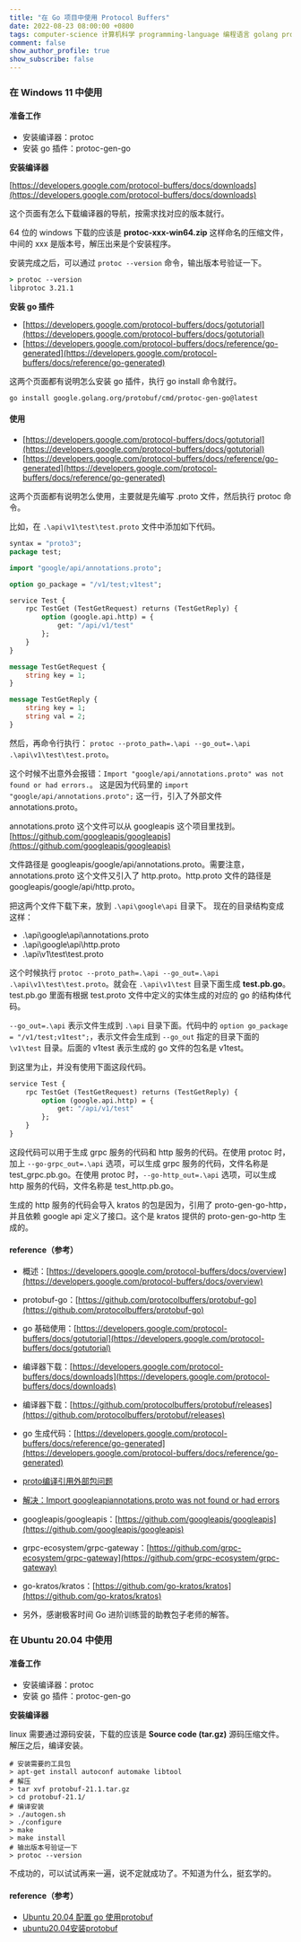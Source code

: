 ```yaml
---
title: "在 Go 项目中使用 Protocol Buffers"
date: 2022-08-23 08:00:00 +0800
tags: computer-science 计算机科学 programming-language 编程语言 golang protocol-buffers
comment: false
show_author_profile: true
show_subscribe: false
---
```


### 在 Windows 11 中使用

#### 准备工作

- 安装编译器：protoc
- 安装 go 插件：protoc-gen-go

**安装编译器**

[https://developers.google.com/protocol-buffers/docs/downloads](https://developers.google.com/protocol-buffers/docs/downloads)

这个页面有怎么下载编译器的导航，按需求找对应的版本就行。

64 位的 windows 下载的应该是 **protoc-xxx-win64.zip** 这样命名的压缩文件，中间的 xxx 是版本号，解压出来是个安装程序。

安装完成之后，可以通过 `protoc --version` 命令，输出版本号验证一下。

```cmd
> protoc --version
libprotoc 3.21.1
```

**安装 go 插件**

- [https://developers.google.com/protocol-buffers/docs/gotutorial](https://developers.google.com/protocol-buffers/docs/gotutorial)
- [https://developers.google.com/protocol-buffers/docs/reference/go-generated](https://developers.google.com/protocol-buffers/docs/reference/go-generated)

这两个页面都有说明怎么安装 go 插件，执行 go install 命令就行。

`go install google.golang.org/protobuf/cmd/protoc-gen-go@latest`

#### 使用

- [https://developers.google.com/protocol-buffers/docs/gotutorial](https://developers.google.com/protocol-buffers/docs/gotutorial)
- [https://developers.google.com/protocol-buffers/docs/reference/go-generated](https://developers.google.com/protocol-buffers/docs/reference/go-generated)

这两个页面都有说明怎么使用，主要就是先编写 .proto 文件，然后执行 protoc 命令。

比如，在 `.\api\v1\test\test.proto` 文件中添加如下代码。

```protobuf
syntax = "proto3";
package test;

import "google/api/annotations.proto";

option go_package = "/v1/test;v1test";

service Test {
    rpc TestGet (TestGetRequest) returns (TestGetReply) {
        option (google.api.http) = {
            get: "/api/v1/test"
        };
    }
}

message TestGetRequest {
    string key = 1;
}

message TestGetReply {
    string key = 1;
    string val = 2;
}
```

然后，再命令行执行： `protoc --proto_path=.\api --go_out=.\api .\api\v1\test\test.proto`。

这个时候不出意外会报错：`Import "google/api/annotations.proto" was not found or had errors.`。 这是因为代码里的 `import "google/api/annotations.proto";` 这一行，引入了外部文件 annotations.proto。

annotations.proto 这个文件可以从 googleapis 这个项目里找到。[https://github.com/googleapis/googleapis](https://github.com/googleapis/googleapis)

文件路径是 googleapis/google/api/annotations.proto。需要注意，annotations.proto 这个文件又引入了 http.proto。http.proto 文件的路径是 googleapis/google/api/http.proto。

把这两个文件下载下来，放到 `.\api\google\api` 目录下。 现在的目录结构变成这样：

- .\api\google\api\annotations.proto
- .\api\google\api\http.proto
- .\api\v1\test\test.proto

这个时候执行 `protoc --proto_path=.\api --go_out=.\api .\api\v1\test\test.proto`。就会在 `.\api\v1\test` 目录下面生成 **test.pb.go**。test.pb.go 里面有根据 test.proto 文件中定义的实体生成的对应的 go 的结构体代码。

`--go_out=.\api` 表示文件生成到 `.\api` 目录下面。代码中的 `option go_package = "/v1/test;v1test";`，表示文件会生成到 `--go_out` 指定的目录下面的 `\v1\test` 目录。后面的 v1test 表示生成的 go 文件的包名是 v1test。

到这里为止，并没有使用下面这段代码。

```protobuf
service Test {
    rpc TestGet (TestGetRequest) returns (TestGetReply) {
        option (google.api.http) = {
            get: "/api/v1/test"
        };
    }
}
```

这段代码可以用于生成 grpc 服务的代码和 http 服务的代码。在使用 protoc 时，加上 `--go-grpc_out=.\api` 选项，可以生成 grpc 服务的代码，文件名称是 test_grpc.pb.go。在使用 protoc 时，`--go-http_out=.\api` 选项，可以生成 http 服务的代码，文件名称是 test_http.pb.go。

生成的 http 服务的代码会导入 kratos 的包是因为，引用了 proto-gen-go-http，并且依赖 google api 定义了接口。这个是 kratos 提供的 proto-gen-go-http 生成的。

#### reference（参考）

- 概述：[https://developers.google.com/protocol-buffers/docs/overview](https://developers.google.com/protocol-buffers/docs/overview)
- protobuf-go：[https://github.com/protocolbuffers/protobuf-go](https://github.com/protocolbuffers/protobuf-go)
- go 基础使用：[https://developers.google.com/protocol-buffers/docs/gotutorial](https://developers.google.com/protocol-buffers/docs/gotutorial)
- 编译器下载：[https://developers.google.com/protocol-buffers/docs/downloads](https://developers.google.com/protocol-buffers/docs/downloads)
- 编译器下载：[https://github.com/protocolbuffers/protobuf/releases](https://github.com/protocolbuffers/protobuf/releases)
- go 生成代码：[https://developers.google.com/protocol-buffers/docs/reference/go-generated](https://developers.google.com/protocol-buffers/docs/reference/go-generated)


- [proto编译引用外部包问题](https://www.cnblogs.com/yisany/p/14875488.html)
- [解决：Import googleapiannotations.proto was not found or had errors](https://blog.csdn.net/weixin_44829930/article/details/124079183)
- googleapis/googleapis：[https://github.com/googleapis/googleapis](https://github.com/googleapis/googleapis)
- grpc-ecosystem/grpc-gateway：[https://github.com/grpc-ecosystem/grpc-gateway](https://github.com/grpc-ecosystem/grpc-gateway)


- go-kratos/kratos：[https://github.com/go-kratos/kratos](https://github.com/go-kratos/kratos)
- 另外，感谢极客时间 Go 进阶训练营的助教包子老师的解答。

### 在 Ubuntu 20.04 中使用

#### 准备工作

- 安装编译器：protoc
- 安装 go 插件：protoc-gen-go

**安装编译器**

linux 需要通过源码安装，下载的应该是 **Source code (tar.gz)** 源码压缩文件。解压之后，编译安装。

```shell
# 安装需要的工具包
> apt-get install autoconf automake libtool
# 解压
> tar xvf protobuf-21.1.tar.gz
> cd protobuf-21.1/
# 编译安装
> ./autogen.sh
> ./configure
> make
> make install
# 输出版本号验证一下
> protoc --version
```

不成功的，可以试试再来一遍，说不定就成功了。不知道为什么，挺玄学的。

#### reference（参考）

- [Ubuntu 20.04 配置 go 使用protobuf](https://blog.csdn.net/weixin_43266367/article/details/121614008)
- [ubuntu20.04安装protobuf](https://blog.csdn.net/m0_60827485/article/details/125002366)
